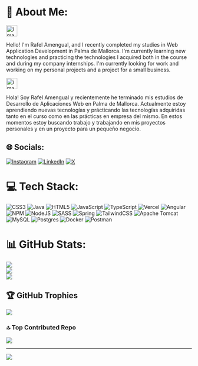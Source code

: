 # 💫 About Me:
<img width="30" height="30" alt="image" src="https://github.com/user-attachments/assets/d2efca12-24e5-45b7-9a81-62c11c4762b8" />

Hello! I'm Rafel Amengual, and I recently completed my studies in Web Application Development in Palma de Mallorca. I'm currently learning new technologies and practicing the technologies I acquired both in the course and during my company internships. I'm currently looking for work and working on my personal projects and a project for a small business.

<img width="30" height="30" alt="image" src="https://github.com/user-attachments/assets/98238bef-9acf-410a-b214-8bf1b4baaaeb" />

Hola! Soy Rafel Amengual y recientemente he terminado mis estudios de Desarrollo de Aplicaciones Web en Palma de Mallorca. Actualmente estoy aprendiendo nuevas tecnologías y prácticando las tecnologías adquiridas tanto en el curso como en las prácticas en empresa del mismo. En estos momentos estoy buscando trabajo y trabajando en mis proyectos personales y en un proyecto para un pequeño negocio. 


## 🌐 Socials:
[![Instagram](https://img.shields.io/badge/Instagram-%23E4405F.svg?logo=Instagram&logoColor=white)](https://instagram.com/rafel_amengual) [![LinkedIn](https://img.shields.io/badge/LinkedIn-%230077B5.svg?logo=linkedin&logoColor=white)](https://linkedin.com/in/RafelAm) [![X](https://img.shields.io/badge/X-black.svg?logo=X&logoColor=white)](https://x.com/RafelAmg) 

# 💻 Tech Stack:
![CSS3](https://img.shields.io/badge/css3-%231572B6.svg?style=for-the-badge&logo=css3&logoColor=white) ![Java](https://img.shields.io/badge/java-%23ED8B00.svg?style=for-the-badge&logo=openjdk&logoColor=white) ![HTML5](https://img.shields.io/badge/html5-%23E34F26.svg?style=for-the-badge&logo=html5&logoColor=white) ![JavaScript](https://img.shields.io/badge/javascript-%23323330.svg?style=for-the-badge&logo=javascript&logoColor=%23F7DF1E) ![TypeScript](https://img.shields.io/badge/typescript-%23007ACC.svg?style=for-the-badge&logo=typescript&logoColor=white) ![Vercel](https://img.shields.io/badge/vercel-%23000000.svg?style=for-the-badge&logo=vercel&logoColor=white) ![Angular](https://img.shields.io/badge/angular-%23DD0031.svg?style=for-the-badge&logo=angular&logoColor=white)  ![NPM](https://img.shields.io/badge/NPM-%23CB3837.svg?style=for-the-badge&logo=npm&logoColor=white) ![NodeJS](https://img.shields.io/badge/node.js-6DA55F?style=for-the-badge&logo=node.js&logoColor=white) ![SASS](https://img.shields.io/badge/SASS-hotpink.svg?style=for-the-badge&logo=SASS&logoColor=white) ![Spring](https://img.shields.io/badge/spring-%236DB33F.svg?style=for-the-badge&logo=spring&logoColor=white) ![TailwindCSS](https://img.shields.io/badge/tailwindcss-%2338B2AC.svg?style=for-the-badge&logo=tailwind-css&logoColor=white) ![Apache Tomcat](https://img.shields.io/badge/apache%20tomcat-%23F8DC75.svg?style=for-the-badge&logo=apache-tomcat&logoColor=black) ![MySQL](https://img.shields.io/badge/mysql-4479A1.svg?style=for-the-badge&logo=mysql&logoColor=white) ![Postgres](https://img.shields.io/badge/postgres-%23316192.svg?style=for-the-badge&logo=postgresql&logoColor=white) ![Docker](https://img.shields.io/badge/docker-%230db7ed.svg?style=for-the-badge&logo=docker&logoColor=white) ![Postman](https://img.shields.io/badge/Postman-FF6C37?style=for-the-badge&logo=postman&logoColor=white)
# 📊 GitHub Stats:
![](https://github-readme-stats.vercel.app/api?username=RafelAm&theme=dark&hide_border=true&include_all_commits=false&count_private=false)<br/>
![](https://nirzak-streak-stats.vercel.app/?user=RafelAm&theme=dark&hide_border=true)<br/>
![](https://github-readme-stats.vercel.app/api/top-langs/?username=RafelAm&theme=dark&hide_border=true&include_all_commits=false&count_private=false&layout=compact)

## 🏆 GitHub Trophies
![](https://github-profile-trophy.vercel.app/?username=RafelAm&theme=gruvbox&no-frame=true&no-bg=true&margin-w=4)


### 🔝 Top Contributed Repo
![](https://github-contributor-stats.vercel.app/api?username=RafelAm&limit=5&theme=gruvbox&combine_all_yearly_contributions=true)

---
[![](https://visitcount.itsvg.in/api?id=RafelAm&icon=5&color=7)](https://visitcount.itsvg.in)

<!-- Proudly created with GPRM ( https://gprm.itsvg.in ) -->
